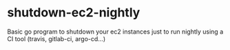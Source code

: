 # shutdown-ec2-nightly
Basic go program to shutdown your ec2 instances just to run nightly using a CI tool (travis, gitlab-ci, argo-cd...)
